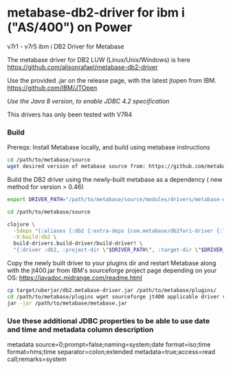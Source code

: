 # metabase-db2-driver for ibm i ("AS/400") on Power
v7r1 - v7r5 ibm i DB2 Driver for Metabase

The metabase driver for DB2 LUW (Linux/Unix/Windows) is here https://github.com/alisonrafael/metabase-db2-driver

Use the provided .jar on the release page, with the latest jtopen from IBM.
https://github.com/IBM/JTOpen

*Use the Java 8 version, to enable JDBC 4.2 specification*

This drivers has only been tested with V7R4

### Build

Prereqs: Install Metabase locally, and build using metabase instructions

```bash
cd /path/to/metabase/source
wget desired version of metabase source from: https://github.com/metabase/metabase/releases/xxxx...
```

Build the DB2 driver using the newly-built metabase as a dependency ( new method for version > 0.46)

```bash
export DRIVER_PATH="/path/to/metabase/source/modules/drivers/metabase-db2-driver"

cd /path/to/metabase/source

clojure \
  -Sdeps "{:aliases {:db2 {:extra-deps {com.metabase/db2fori-driver {:local/root \"$DRIVER_PATH\"}}}}}"  \
  -X:build:db2 \
  build-drivers.build-driver/build-driver! \
  "{:driver :db2, :project-dir \"$DRIVER_PATH\", :target-dir \"$DRIVER_PATH/target\"}"

```

Copy the newly built driver to your plugins dir and restart Metabase
along with the jt400.jar from IBM's sourceforge project page depending on your OS: https://javadoc.midrange.com/readme.html

```bash
cp target/uberjar/db2.metabase-driver.jar /path/to/metabase/plugins/
cd /path/to/metabase/plugins wget sourceforge jt400 applicable driver version (in this case 8.5): 
jar -jar /path/to/metabase/metabase.jar
```

### Use these additional JDBC properties to be able to use date and time and metadata column description

metadata source=0;prompt=false;naming=system;date format=iso;time format=hms;time separator=colon;extended metadata=true;access=read call;remarks=system

